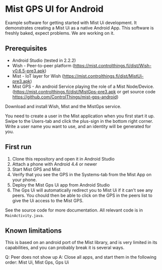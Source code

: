 # Mist GPS UI for Android

Example software for getting started with Mist Ui development. It demonstrates creating a Mist Ui as a native Android App. This software is freshly baked, expect problems. We are working on it.

## Prerequisites

* Android Studio (tested in 2.2.2)
* Wish - Peer-to-peer platform (https://mist.controlthings.fi/dist/Wish-v0.6.5-pre3.apk)
* Mist - IoT layer for Wish (https://mist.controlthings.fi/dist/MistUi-pre3.apk)
* Mist GPS - An android Service playing the role of a Mist Node/Device. (https://mist.controlthings.fi/dist/MistGps-pre3.apk or get source code https://github.com/ControlThings/mist-gps-android)

Download and install Wish, Mist and the MistGps service.

You need to create a user in the Mist application when you first start it up. Swipe to the Users-tab and click the plus-sign in the bottom right corner. Write a user name you want to use, and an identity will be generated for you.

## First run

1. Clone this repository and open it in Android Studio
2. Attach a phone with Android 4.4 or newer
3. Start Mist GPS and Mist
4. Verify that you see the GPS in the Systems-tab from the Mist App on your phone.
4. Deploy the Mist Gps Ui app from Android Studio
5. The Gps Ui will automatically redirect you to Mist Ui if it can't see any peers. You chould then be able to click on the GPS in the peers list to give the Ui access to the Mist GPS.

See the source code for more documentation. All relevant code is in `MainActivity.java`.

## Known limitations

This is based on an android port of the Mist library, and is very limited in its capabilities, and you can probably break it is several ways.

Q: Peer does not show up
A: Close all apps, and start them in the following order: Mist Ui, Mist Gps, Gps Ui



